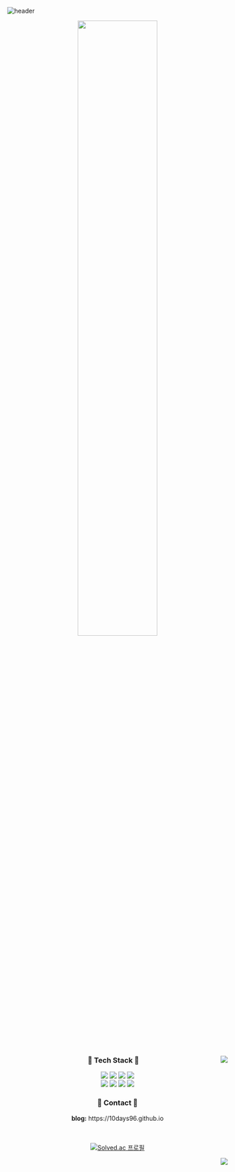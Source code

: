 ![header](https://capsule-render.vercel.app/api?type=waving&color=auto&height=300&section=header&text=Hyunsoo%20Lee&fontSize=90)

<center><img src=https://user-images.githubusercontent.com/19252513/180958016-092b6a37-582a-44bd-abef-09565a139b7a.jpg width="60%" height="60%" />
<center>

<img align="right" src="https://github-readme-stats.vercel.app/api/top-langs/?username=10days96&theme=gruvbox&layout=compact&langs_count=10"/>

### <center> 🔑 Tech Stack 🔑 </center>

<img src="https://img.shields.io/badge/Python-3776AB?style=flat-square&logo=Python&logoColor=white"/>
<img src="https://img.shields.io/badge/PyTorch-EE4C2C?style=flat-square&logo=PyTorch&logoColor=white"/>
<img src="https://img.shields.io/badge/Flask-000000?style=flat-square&logo=Flask&logoColor=white"/>
<img src="https://img.shields.io/badge/JavaScript-F7DF1E?style=flat-square&logo=JavaScript&logoColor=white"/><br>
<img src="https://img.shields.io/badge/TypeScript-3178C6?style=flat-square&logo=TypeScript&logoColor=white"/>
<img src="https://img.shields.io/badge/React-61DAFB?style=flat-square&logo=React&logoColor=white"/>
<img src="https://img.shields.io/badge/C++-00599C?style=flat-square&logo=C%2B%2B&logoColor=white"/>
<img src="https://img.shields.io/badge/notion-000000?style=flat-square&logo=Notion&logoColor=white"/>

### <center> 📧 Contact 📧 </center>

<center><strong>blog:</strong> https://10days96.github.io</center>
<br><br>

[![Solved.ac 프로필](http://mazassumnida.wtf/api/v2/generate_badge?boj=dora111)](https://solved.ac/dora111)

<img align="right" src="https://github-readme-stats.vercel.app/api?username=10days96&theme=gruvbox&show_icons=true" />
